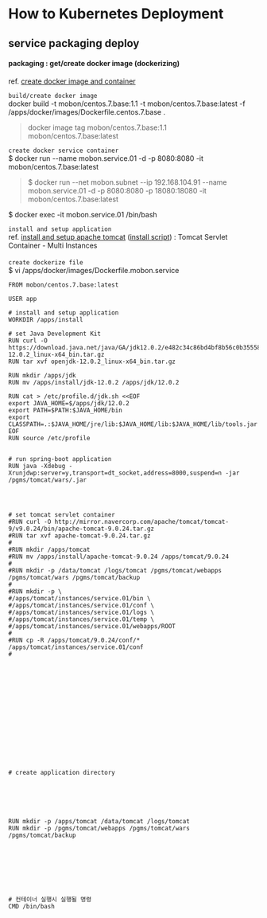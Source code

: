 # How to Kubernetes Deployment

## service packaging deploy

#### packaging : get/create docker image (dockerizing)
ref. [create docker image and container](../docker/create.image.n.container.md)

`build/create docker image`  
docker build -t mobon/centos.7.base:1.1 -t mobon/centos.7.base:latest -f /apps/docker/images/Dockerfile.centos.7.base .
>docker image tag mobon/centos.7.base:1.1 mobon/centos.7.base:latest

`create docker service container`  
$ docker run --name mobon.service.01 -d -p 8080:8080 -it mobon/centos.7.base:latest
>$ docker run --net mobon.subnet --ip 192.168.104.91 --name mobon.service.01 -d -p 8080:8080 -p 18080:18080 -it mobon/centos.7.base:latest

$ docker exec -it mobon.service.01 /bin/bash

`install and setup application`  
ref. [install and setup apache tomcat](../../apache.tomcat/install.n.setup.md) ([install script](../../apache.tomcat/install.n.setup.script.md)) : Tomcat Servlet Container - Multi Instances


#### 

`create dockerize file`  
$ vi /apps/docker/images/Dockerfile.mobon.service 
```
FROM mobon/centos.7.base:latest

USER app

# install and setup application
WORKDIR /apps/install

# set Java Development Kit
RUN curl -O https://download.java.net/java/GA/jdk12.0.2/e482c34c86bd4bf8b56c0b35558996b9/10/GPL/openjdk-12.0.2_linux-x64_bin.tar.gz
RUN tar xvf openjdk-12.0.2_linux-x64_bin.tar.gz

RUN mkdir /apps/jdk
RUN mv /apps/install/jdk-12.0.2 /apps/jdk/12.0.2

RUN cat > /etc/profile.d/jdk.sh <<EOF
export JAVA_HOME=$/apps/jdk/12.0.2
export PATH=$PATH:$JAVA_HOME/bin
export CLASSPATH=.:$JAVA_HOME/jre/lib:$JAVA_HOME/lib:$JAVA_HOME/lib/tools.jar
EOF
RUN source /etc/profile


# run spring-boot application
RUN java -Xdebug -Xrunjdwp:server=y,transport=dt_socket,address=8000,suspend=n -jar /pgms/tomcat/wars/.jar




# set tomcat servlet container
#RUN curl -O http://mirror.navercorp.com/apache/tomcat/tomcat-9/v9.0.24/bin/apache-tomcat-9.0.24.tar.gz
#RUN tar xvf apache-tomcat-9.0.24.tar.gz
#
#RUN mkdir /apps/tomcat
#RUN mv /apps/install/apache-tomcat-9.0.24 /apps/tomcat/9.0.24
#
#RUN mkdir -p /data/tomcat /logs/tomcat /pgms/tomcat/webapps /pgms/tomcat/wars /pgms/tomcat/backup
#
#RUN mkdir -p \
#/apps/tomcat/instances/service.01/bin \
#/apps/tomcat/instances/service.01/conf \
#/apps/tomcat/instances/service.01/logs \
#/apps/tomcat/instances/service.01/temp \
#/apps/tomcat/instances/service.01/webapps/ROOT
#
#RUN cp -R /apps/tomcat/9.0.24/conf/* /apps/tomcat/instances/service.01/conf
#
















# create application directory 






RUN mkdir -p /apps/tomcat /data/tomcat /logs/tomcat
RUN mkdir -p /pgms/tomcat/webapps /pgms/tomcat/wars /pgms/tomcat/backup








# 컨테이너 실행시 실행될 명령
CMD /bin/bash
```
